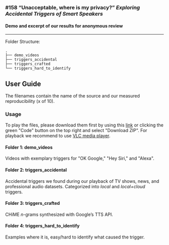 ### #158 “Unacceptable, where is my privacy?” *Exploring Accidental Triggers of Smart Speakers*
#### Demo and excerpt of our results for anonymous review
-----------

Folder Structure:

```
.
├── demo_videos
├── triggers_accidental
├── triggers_crafted
└── triggers_hard_to_identify
```

User Guide
-----------
The filenames contain the name of the source and our measured reproducibility (x of 10).

### Usage
To play the files, please download them first by using this [link](https://github.com/NuPhogi6/unacceptable/archive/master.zip) or clicking the green "Code" button on the top right and select "Download ZIP".
For playback we recommend to use [VLC media player](https://www.videolan.org/vlc/index.html).

#### Folder 1: demo_videos
Videos with exemplary triggers for "OK Google," "Hey Siri," and "Alexa".

#### Folder 2: triggers_accidental
Accidental triggers we found during our playback of TV shows, news, and professional audio datasets. Categorized into *local* and *local+cloud* triggers.

#### Folder 3: triggers_crafted
CHiME *n*-grams synthesized with Google’s TTS API.

#### Folder 4: triggers_hard_to_identify
Examples where it is, easy/hard to identify what caused the trigger.


